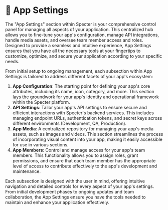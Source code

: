 # 🔧 App Settings

The "App Settings" section within Specter is your comprehensive control panel for managing all aspects of your application. This centralized hub allows you to fine-tune your app's configuration, manage API integrations, handle media assets, and oversee team member access and roles. Designed to provide a seamless and intuitive experience, App Settings ensures that you have all the necessary tools at your fingertips to customize, optimize, and secure your application according to your specific needs.

From initial setup to ongoing management, each subsection within App Settings is tailored to address different facets of your app's ecosystem:

1. **App Configuration**: The starting point for defining your app's core attributes, including its name, icon, category, and more. This section lays the groundwork for your app's identity and operational framework within the Specter platform.
2. **API Settings**: Tailor your app's API settings to ensure secure and efficient interactions with Specter's backend services. This includes managing endpoint URLs, authentication tokens, and secret keys across different environments (Development, QA, Production).
3. **App Media**: A centralized repository for managing your app's media assets, such as images and videos. This section streamlines the process of incorporating visual content into your app, making it easily accessible for use in various sections.
4. **App Members**: Control and manage access for your app's team members. This functionality allows you to assign roles, grant permissions, and ensure that each team member has the appropriate level of access to contribute effectively to the app's development and maintenance.

Each subsection is designed with the user in mind, offering intuitive navigation and detailed controls for every aspect of your app's settings. From initial development phases to ongoing updates and team collaboration, the App Settings ensure you have the tools needed to maintain and enhance your application effectively.
